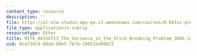 ```yaml
---
content_type: resource
description: ''
file: https://ol-ocw-studio-app-qa.s3.amazonaws.com/courses/6-041sc-probabilistic-systems-analysis-and-applied-probability-fall-2013/0ca72dc600ad89e57b7a24651ba00823_MIT6_041SCF13_The_Variance_in_the_Stick_Breaking_Problem_300k.srt
file_type: application/x-subrip
resourcetype: Other
title: MIT6_041SCF13_The_Variance_in_the_Stick_Breaking_Problem_300k.srt
uid: 0ca72dc6-00ad-89e5-7b7a-24651ba00823
---
```

